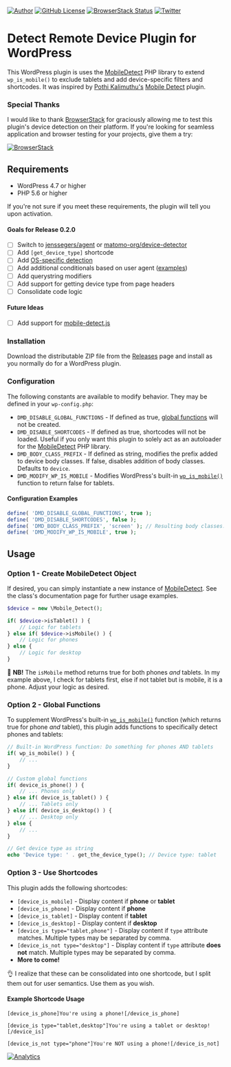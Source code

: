 [![Author](https://img.shields.io/badge/author-Daniel%20M.%20Hendricks-lightgrey.svg?colorB=9900cc)](https://daniel.hn/?utm_source=github.com&utm_medium=campaign&utm_content=button&utm_campaign=dmhendricks%2Fdetect-remote-device)
[![GitHub License](https://img.shields.io/badge/license-GPLv2-yellow.svg)](https://raw.githubusercontent.com/dmhendricks/detect-remote-device/master/LICENSE)
[![BrowserStack Status](https://www.browserstack.com/automate/badge.svg?badge_key=dmFTRkE3MlplYlB6djZyeWVyOU9XVmVEUjBqMjRpc3dXU3Z0QnM5WEhjVT0tLW9FN2tFYWkzZmdId295YjhKRC9aM3c9PQ==--1d6690824fc2a396d950cd61ec80eab2376b0c50)](https://www.browserstack.com/automate/public-build/dmFTRkE3MlplYlB6djZyeWVyOU9XVmVEUjBqMjRpc3dXU3Z0QnM5WEhjVT0tLW9FN2tFYWkzZmdId295YjhKRC9aM3c9PQ==--1d6690824fc2a396d950cd61ec80eab2376b0c50?utm_source=github.com&utm_medium=referral&utm_content=button&utm_campaign=dmhendricks%2Fdetect-remote-device)
[![Twitter](https://img.shields.io/twitter/url/https/github.com/dmhendricks/detect-remote-device.svg?style=social)](https://twitter.com/danielhendricks)

# Detect Remote Device Plugin for WordPress

This WordPress plugin is uses the [MobileDetect](http://mobiledetect.net/?utm_source=github.com&utm_medium=referral&utm_content=link&utm_campaign=dmhendricks%2Fdetect-remote-device) PHP library to extend `wp_is_mobile()` to exclude tablets and add device-specific filters and shortcodes. It was inspired by [Pothi Kalimuthu's](https://www.tinywp.in/?utm_source=github.com&utm_medium=campaign&utm_content=button&utm_campaign=detect-mobile-device) [Mobile Detect](https://wordpress.org/plugins/tinywp-mobile-detect/) plugin.

### Special Thanks

I would like to thank [BrowserStack](http://browserstack.com/) for graciously allowing me to test this plugin's device detection on their platform. If you're looking for seamless application and browser testing  for your projects, give them a try:

[![BrowserStack](https://f001.backblazeb2.com/file/hendricks/images/github/brands/browserstack/browserstack-logo-350x98.png)](http://browserstack.com/?utm_source=github.com&utm_medium=referral&utm_content=logo&utm_campaign=dmhendricks%2Fdetect-remote-device)

## Requirements

- WordPress 4.7 or higher
- PHP 5.6 or higher

If you're not sure if you meet these requirements, the plugin will tell you upon activation.

#### Goals for Release 0.2.0

- [ ] Switch to [jenssegers/agent](https://github.com/jenssegers/agent) or [matomo-org/device-detector](https://github.com/matomo-org/device-detector)
- [ ] Add `[get_device_type]` shortcode
- [ ] Add [OS-specific detection](https://github.com/jenssegers/agent)
- [ ] Add additional conditionals based on user agent ([examples](https://github.com/quentin389/UserAgentInfo#usage))
- [ ] Add querystring modifiers
- [ ] Add support for getting device type from page headers
- [ ] Consolidate code logic

#### Future Ideas

- [ ] Add support for [mobile-detect.js](https://github.com/hgoebl/mobile-detect.js)

### Installation

Download the distributable ZIP file from the [Releases](https://github.com/dmhendricks/detect-mobile-device/releases) page and install as you normally do for a WordPress plugin.

### Configuration

The following constants are available to modify behavior. They may be defined in your `wp-config.php`:

- `DMD_DISABLE_GLOBAL_FUNCTIONS` - If defined as true, [global functions](#option-2---global-functions) will not be created.
- `DMD_DISABLE_SHORTCODES` - If defined as true, shortcodes will not be loaded. Useful if you only want this plugin to solely act as an autoloader for the [MobileDetect](http://mobiledetect.net/?utm_source=github.com&utm_medium=referral&utm_content=link&utm_campaign=dmhendricks%2Fdetect-remote-device) PHP library.
- `DMD_BODY_CLASS_PREFIX` - If defined as string, modifies the prefix added to device body classes. If false, disables addition of body classes. Defaults to `device`.
- `DMD_MODIFY_WP_IS_MOBILE` - Modifies WordPress's built-in [`wp_is_mobile()`](https://codex.wordpress.org/Function_Reference/wp_is_mobile) function to return false for tablets.

#### Configuration Examples

```php
define( 'DMD_DISABLE_GLOBAL_FUNCTIONS', true );
define( 'DMD_DISABLE_SHORTCODES', false );
define( 'DMD_BODY_CLASS_PREFIX', 'screen' ); // Resulting body classes: screen-mobile, screen-desktop, etc
define( 'DMD_MODIFY_WP_IS_MOBILE', true );
```

## Usage

### Option 1 - Create MobileDetect Object

If desired, you can simply instantiate a new instance of [MobileDetect](http://mobiledetect.net/?utm_source=github.com&utm_medium=referral&utm_content=link&utm_campaign=dmhendricks%2Fdetect-remote-device). See the class's documentation page for further usage examples.

```php
$device = new \Mobile_Detect();

if( $device->isTablet() ) {
	// Logic for tablets
} else if( $device->isMobile() ) {
	// Logic for phones
} else {
	// Logic for desktop
}
```

:rotating_light: **NB!** The `isMobile` method returns true for both phones _and_ tablets. In my example above, I check for tablets first, else if not tablet but is mobile, it is a phone. Adjust your logic as desired.

### Option 2 - Global Functions

To supplement WordPress's built-in [`wp_is_mobile()`](https://codex.wordpress.org/Function_Reference/wp_is_mobile) function (which returns true for phone _and_ tablet), this plugin adds functions to specifically detect phones and tablets:

```php
// Built-in WordPress function: Do something for phones AND tablets
if( wp_is_mobile() ) {
	// ...
}

// Custom global functions
if( device_is_phone() ) {
	// ... Phones only
} else if( device_is_tablet() ) {
	// ... Tablets only
} else if( device_is_desktop() ) {
	// ... Desktop only
} else {
    // ...
}

// Get device type as string
echo 'Device type: ' . get_the_device_type(); // Device type: tablet
```

### Option 3 - Use Shortcodes

This plugin adds the following shortcodes:

- `[device_is_mobile]` - Display content if **phone** or **tablet**
- `[device_is_phone]` - Display content if **phone**
- `[device_is_tablet]` - Display content if **tablet**
- `[device_is_desktop]` - Display content if **desktop**
- `[device_is type="tablet,phone"]` - Display content if `type` attribute matches. Multiple types may be separated by comma.
- `[device_is_not type="desktop"]` - Display content if `type` attribute **does not** match. Multiple types may be separated by comma.
- **More to come!**

:ok_hand: I realize that these can be consolidated into one shortcode, but I split them out for user semantics. Use them as you wish.

#### Example Shortcode Usage

```
[device_is_phone]You're using a phone![/device_is_phone]

[device_is type="tablet,desktop"]You're using a tablet or desktop![/device_is]

[device_is_not type="phone"]You're NOT using a phone![/device_is_not]
```

[![Analytics](https://ga-beacon.appspot.com/UA-126205765-1/dmhendricks/detect-remote-device?flat)](https://ga-beacon.appspot.com/?utm_source=github.com&utm_medium=referral&utm_content=button&utm_campaign=dmhendricks%2Fdetect-remote-device)
